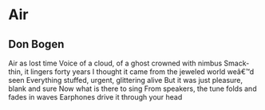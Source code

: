 # Air
## Don Bogen
Air as lost time
Voice of a cloud, of a ghost crowned with nimbus
Smack-thin, it lingers forty years
I thought it came from the jeweled world weâ€™d seen
Everything stuffed, urgent, glittering alive
But it was just pleasure, blank and sure
Now what is there to sing
From speakers, the tune folds and fades in waves
Earphones drive it through your head